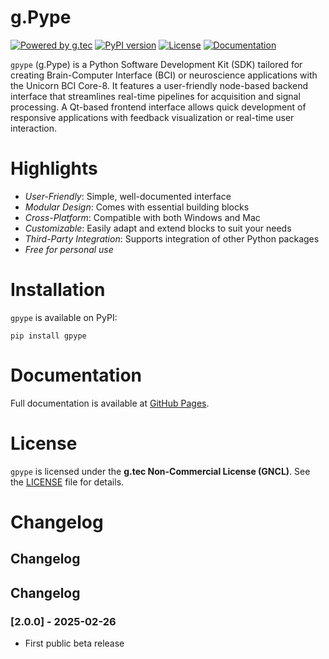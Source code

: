 # g.Pype

[![Powered by g.tec](https://img.shields.io/badge/powered_by-g.tec-blue)](http://gtec.at)
[![PyPI version](https://img.shields.io/pypi/v/gpype.svg?label=PyPI%20version&color=brown)](https://pypi.org/project/gpype/)
[![License](https://img.shields.io/badge/License-GNCL-red)](https://github.com/gtec-medical-engineering/gpype/blob/main/LICENSE)
[![Documentation](https://img.shields.io/badge/docs-GitHub%20Pages-green)](https://gtec-medical-engineering.github.io/gpype/)

`gpype` (g.Pype) is a Python Software Development Kit (SDK) tailored for creating Brain-Computer Interface (BCI) or neuroscience applications with 
the Unicorn BCI Core-8. It features a user-friendly node-based backend interface that streamlines real-time pipelines for acquisition 
and signal processing. A Qt-based frontend interface allows quick development of responsive applications with feedback visualization
or real-time user interaction.

# Highlights

- *User-Friendly*: Simple, well-documented interface
- *Modular Design*: Comes with essential building blocks
- *Cross-Platform*: Compatible with both Windows and Mac
- *Customizable*: Easily adapt and extend blocks to suit your needs
- *Third-Party Integration*: Supports integration of other Python packages
- *Free for personal use*

# Installation
`gpype` is available on PyPI:

```
pip install gpype
```

# Documentation
Full documentation is available at [GitHub Pages](https://gtec-medical-engineering.github.io/gpype/).

# License
`gpype` is licensed under the **g.tec Non-Commercial License (GNCL)**. See the [LICENSE](https://github.com/gtec-medical-engineering/gpype/blob/main/LICENSE) file for details.

# Changelog

## Changelog

## Changelog

### [2.0.0] - 2025-02-26
- First public beta release

